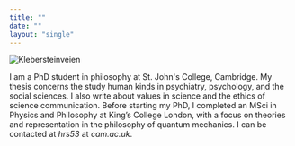 ```yaml
---
title: ""
date: ""
layout: "single"
---
```


![Klebersteinveien](img/talvenranta.jpeg)

I am a PhD student in philosophy at St. John's College, Cambridge. My thesis concerns the study human kinds in psychiatry, psychology, and the social sciences. I also write about values in science and the ethics of science communication. Before starting my PhD, I completed an MSci in Physics and Philosophy at King’s College London, with a focus on theories and representation in the philosophy of quantum mechanics. I can be contacted at *hrs53* at *cam.ac.uk*. 